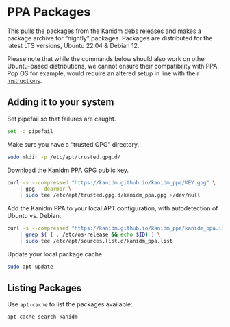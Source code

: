 # PPA Packages

This pulls the packages from the Kanidm [debs releases](https://github.com/kanidm/kanidm/releases/tag/debs) and makes a package archive for “nightly” packages. Packages are distributed for the latest LTS versions, Ubuntu 22.04 & Debian 12.

Please note that while the commands below should also work on other Ubuntu-based distributions, we cannot ensure their compatibility with PPA. Pop OS for example, would require an altered setup in line with their [instructions](https://support.system76.com/articles/ppa-third-party/).

## Adding it to your system

Set pipefail so that failures are caught.
```bash
set -o pipefail
```
Make sure you have a “trusted GPG” directory.
```bash
sudo mkdir -p /etc/apt/trusted.gpg.d/
```
Download the Kanidm PPA GPG public key.
```bash
curl -s --compressed "https://kanidm.github.io/kanidm_ppa/KEY.gpg" \
    | gpg --dearmor \
    | sudo tee /etc/apt/trusted.gpg.d/kanidm_ppa.gpg >/dev/null
```
Add the Kanidm PPA to your local APT configuration, with autodetection of Ubuntu vs. Debian.
```bash
curl -s --compressed "https://kanidm.github.io/kanidm_ppa/kanidm_ppa.list" \
    | grep $( ( . /etc/os-release && echo $ID) ) \
    | sudo tee /etc/apt/sources.list.d/kanidm_ppa.list
```
Update your local package cache.
```bash
sudo apt update
```

## Listing Packages

Use `apt-cache` to list the packages available:

```bash
apt-cache search kanidm
```
